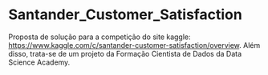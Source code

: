 # Santander_Customer_Satisfaction
Proposta de solução para a competição do site kaggle: https://www.kaggle.com/c/santander-customer-satisfaction/overview. Além disso, trata-se de um projeto da Formação Cientista de Dados da Data Science Academy.
